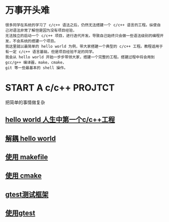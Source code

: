 # 万事开头难
    很多同学在系统的学习了 c/c++ 语法之后，仍然无法搭建一个 c/c++ 语言的工程。纵使自己对语法非常了解但是因为没有项目经验，
    无法独立的启动一个 c/c++ 项目，进行迭代开发。导致自己始终只会做一些语法级别的编程开发，不会系统的搭建一个项目。
    我这里就以最简单的 hello world 为例，带大家搭建一个典型的 c/c++ 工程。教程适用于有一定 c/c++ 语言基础，但是项目经验不足的同学。
    我会从 hello world 开始一步步带领大家，搭建一个完整的工程。搭建过程中将会用到 gcc/g++ 编译器，make，cmake，
    git 等一些最基本的 shell 操作。
# START A c/c++ PROJTCT
把简单的事情做复杂
## [hello world 人生中第一个c/c++工程](https://github.com/jinfeihan57/start_A_c_cpp_project/tree/hello_world)
## [解耦 hello world](https://github.com/jinfeihan57/start_A_c_cpp_project/tree/separate_stage2)
## [使用 makefile](https://github.com/jinfeihan57/start_A_c_cpp_project/tree/use_makefile)
## [使用 cmake](https://github.com/jinfeihan57/start_A_c_cpp_project/tree/cmake_stage2)
## [gtest测试框架](https://github.com/jinfeihan57/start_A_c_cpp_project/tree/add_gtest)
## [使用gtest](https://github.com/jinfeihan57/start_A_c_cpp_project/tree/use_gtest_stage1)
<br>
